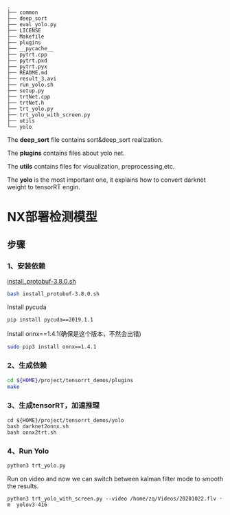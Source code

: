 <!--
 * @Author: your name
 * @Date: 2020-10-26 17:59:59
 * @LastEditTime: 2020-10-26 18:10:13
 * @LastEditors: Please set LastEditors
 * @Description: In User Settings Edit
 * @FilePath: /yolov3_tensorrt/README.md
-->
```
.
├── common
├── deep_sort
├── eval_yolo.py
├── LICENSE
├── Makefile
├── plugins
├── __pycache__
├── pytrt.cpp
├── pytrt.pxd
├── pytrt.pyx
├── README.md
├── result_3.avi
├── run_yolo.sh
├── setup.py
├── trtNet.cpp
├── trtNet.h
├── trt_yolo.py
├── trt_yolo_with_screen.py
├── utils
└── yolo
```
The **deep_sort** file contains sort&deep_sort realization.

The **plugins** contains files about yolo net.

The **utils** contains files for visualization, preprocessing,etc.

The **yolo** is the most important one, it explains how to convert darknet weight to tensorRT engin.


# NX部署检测模型

## 步骤

### 1、安装依赖

[install_protobuf-3.8.0.sh](https://github.com/jkjung-avt/jetson_nano/blob/master/install_protobuf-3.8.0.sh)

```bash
bash install_protobuf-3.8.0.sh
```

Install pycuda

```bash
pip install pycuda==2019.1.1
```

Install onnx==1.4.1(确保是这个版本，不然会出错)

```bash
sudo pip3 install onnx==1.4.1
```

### 2、生成依赖

```bash
cd ${HOME}/project/tensorrt_demos/plugins
make
```

### 3、生成tensorRT，加速推理

```
cd ${HOME}/project/tensorrt_demos/yolo
bash darknet2onnx.sh
bash onnx2trt.sh
```

### 4、Run Yolo

```bash
python3 trt_yolo.py
```

Run on video and now we can switch between kalman filter mode to smooth the results.
```
python3 trt_yolo_with_screen.py --video /home/zq/Videos/20201022.flv -m  yolov3-416
```

